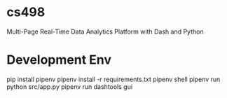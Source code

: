 # cs498
Multi-Page Real-Time Data Analytics Platform with Dash and Python

# Development Env
pip install pipenv
pipenv install -r requirements.txt
pipenv shell
pipenv run python src/app.py
pipenv run dashtools gui
